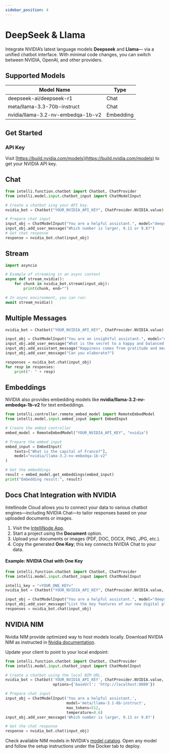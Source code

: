 ```yaml
---
sidebar_position: 4
---
```


# DeepSeek & Llama

Integrate NVIDIA’s latest language models **Deepseek** and **Llama**— via a unified chatbot interface. With minimal code changes, you can switch between NVIDIA, OpenAI, and other providers.

## Supported Models

| Model Name                                 | Type       |
|--------------------------------------------|------------|
| deepseek-ai/deepseek-r1                    | Chat       |
| meta/llama-3.3-70b-instruct                | Chat       |
| nvidia/llama-3.2-nv-embedqa-1b-v2          | Embedding  |

## Get Started

### API Key
Visit [https://build.nvidia.com/models](https://build.nvidia.com/models) to get your NVIDIA API key.

## Chat

```python
from intelli.function.chatbot import Chatbot, ChatProvider
from intelli.model.input.chatbot_input import ChatModelInput

# Create a chatbot sing your API key.
nvidia_bot = Chatbot("YOUR_NVIDIA_API_KEY", ChatProvider.NVIDIA.value)

# Prepare chat input
input_obj = ChatModelInput("You are a helpful assistant.", model="deepseek-ai/deepseek-r1", max_tokens=512, temperature=0.6)
input_obj.add_user_message("Which number is larger, 9.11 or 9.8?")
# Get chat response
response = nvidia_bot.chat(input_obj)
```

## Stream
```python
import asyncio

# Example of streaming in an async context
async def stream_nvidia():
    for chunk in nvidia_bot.stream(input_obj):
        print(chunk, end="")

# In async environment, you can run:
await stream_nvidia()
```


## Multiple Messages

```python
nvidia_bot = Chatbot("YOUR_NVIDIA_API_KEY", ChatProvider.NVIDIA.value)

input_obj = ChatModelInput("You are an insightful assistant.", model="deepseek-ai/deepseek-r1", max_tokens=512, temperature=0.6)
input_obj.add_user_message("What is the secret to a happy and balanced life?")
input_obj.add_assistant_message("Happiness comes from gratitude and meaningful connections.")
input_obj.add_user_message("Can you elaborate?")

responses = nvidia_bot.chat(input_obj)
for resp in responses:
    print("- " + resp)
```

## Embeddings

NVIDIA also provides embedding models like **nvidia/llama-3.2-nv-embedqa-1b-v2** for text embeddings.

```python
from intelli.controller.remote_embed_model import RemoteEmbedModel
from intelli.model.input.embed_input import EmbedInput

# Create the embed controller
embed_model = RemoteEmbedModel("YOUR_NVIDIA_API_KEY", "nvidia")

# Prepare the embed input
embed_input = EmbedInput(
    texts=["What is the capital of France?"],
    model="nvidia/llama-3.2-nv-embedqa-1b-v2"
)

# Get the embeddings
result = embed_model.get_embeddings(embed_input)
print("Embedding result:", result)
```

## Docs Chat Integration with NVIDIA

Intellinode Cloud allows you to connect your data to various chatbot engines—including NVIDIA Chat—to tailor responses based on your uploaded documents or images.

1. Visit the [IntelliNode App](https://app.intellinode.ai/).
2. Start a project using the **Document** option.
3. Upload your documents or images (PDF, DOC, DOCX, PNG, JPG, etc.).
4. Copy the generated **One Key**; this key connects NVIDIA Chat to your data.

#### Example: NVIDIA Chat with One Key

```python
from intelli.function.chatbot import Chatbot, ChatProvider
from intelli.model.input.chatbot_input import ChatModelInput

intelli_key = "<YOUR_ONE_KEY>"
nvidia_bot = Chatbot("YOUR_NVIDIA_API_KEY", ChatProvider.NVIDIA.value, options={"one_key": intelli_key})

input_obj = ChatModelInput("You are a helpful assistant.", model="deepseek-ai/deepseek-r1", max_tokens=512, temperature=0.6)
input_obj.add_user_message("List the key features of our new digital platform.")
responses = nvidia_bot.chat(input_obj)
```



## NVIDIA NIM
Nvidia NIM provide optimized way to host models locally.
Download NVIDIA NIM as instructed in [Nvidia documentation](https://docs.nvidia.com/nim/large-language-models/latest/getting-started.html#option-1-from-api-catalog).

Update your client to point to your local endpoint:

```python
from intelli.function.chatbot import Chatbot, ChatProvider
from intelli.model.input.chatbot_input import ChatModelInput

# Create a chatbot using the local NIM URL.
nvidia_bot = Chatbot('YOUR_NVIDIA_API_KEY', ChatProvider.NVIDIA.value,
                     options={'baseUrl': 'http://localhost:8000'})

# Prepare chat input
input_obj = ChatModelInput('You are a helpful assistant.',
                           model='meta/llama-3.1-8b-instruct',
                           max_tokens=512,
                           temperature=0.6)
input_obj.add_user_message('Which number is larger, 9.11 or 9.8?')

# Get the chat response
response = nvidia_bot.chat(input_obj)
```

Check available NIM models in NVIDIA's [model catalog](https://build.nvidia.com/models?filters=nimType%3Anim_type_run_anywhere). Open any model and follow the setup instructions under the Docker tab to deploy.


